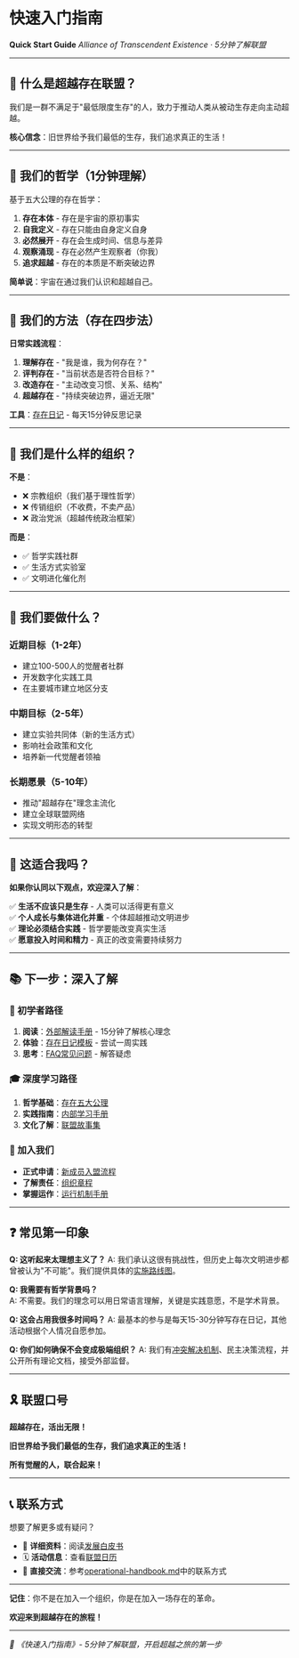 # 快速入门指南

**Quick Start Guide**
*Alliance of Transcendent Existence · 5分钟了解联盟*

---

## 🚀 什么是超越存在联盟？

我们是一群不满足于"最低限度生存"的人，致力于推动人类从被动生存走向主动超越。

**核心信念**：旧世界给予我们最低的生存，我们追求真正的生活！

---

## 🧭 我们的哲学（1分钟理解）

基于五大公理的存在哲学：

1. **存在本体** - 存在是宇宙的原初事实
2. **自我定义** - 存在只能由自身定义自身  
3. **必然展开** - 存在会生成时间、信息与差异
4. **观察涌现** - 存在必然产生观察者（你我）
5. **追求超越** - 存在的本质是不断突破边界

**简单说**：宇宙在通过我们认识和超越自己。

---

## 🔄 我们的方法（存在四步法）

**日常实践流程**：
1. **理解存在** - "我是谁，我为何存在？"
2. **评判存在** - "当前状态是否符合目标？"  
3. **改造存在** - "主动改变习惯、关系、结构"
4. **超越存在** - "持续突破边界，逼近无限"

**工具**：[存在日记](tools/existence-journal-template.md) - 每天15分钟反思记录

---

## 👥 我们是什么样的组织？

**不是**：
- ❌ 宗教组织（我们基于理性哲学）
- ❌ 传销组织（不收费，不卖产品）
- ❌ 政治党派（超越传统政治框架）

**而是**：
- ✅ 哲学实践社群
- ✅ 生活方式实验室  
- ✅ 文明进化催化剂

---

## 🎯 我们要做什么？

### 近期目标（1-2年）
- 建立100-500人的觉醒者社群
- 开发数字化实践工具
- 在主要城市建立地区分支

### 中期目标（2-5年）
- 建立实验共同体（新的生活方式）
- 影响社会政策和文化
- 培养新一代觉醒者领袖

### 长期愿景（5-10年）
- 推动"超越存在"理念主流化
- 建立全球联盟网络
- 实现文明形态的转型

---

## 🤔 这适合我吗？

**如果你认同以下观点，欢迎深入了解**：

✅ **生活不应该只是生存** - 人类可以活得更有意义  
✅ **个人成长与集体进化并重** - 个体超越推动文明进步  
✅ **理论必须结合实践** - 哲学要能改变真实生活  
✅ **愿意投入时间和精力** - 真正的改变需要持续努力

---

## 📚 下一步：深入了解

### 🔰 初学者路径
1. **阅读**：[外部解读手册](education/public-guide.md) - 15分钟了解核心理念
2. **体验**：[存在日记模板](tools/existence-journal-template.md) - 尝试一周实践
3. **思考**：[FAQ常见问题](education/faq-guide.md) - 解答疑虑

### 🎓 深度学习路径  
1. **哲学基础**：[存在五大公理](philosophy/five-axioms.md)
2. **实践指南**：[内部学习手册](education/internal-study-guide.md)
3. **文化了解**：[联盟故事集](culture/alliance-stories.md)

### 🚪 加入我们
- **正式申请**：[新成员入盟流程](tools/member-onboarding-guide.md)
- **了解责任**：[组织章程](foundation/charter.md)
- **掌握运作**：[运行机制手册](tools/operational-handbook.md)

---

## ❓ 常见第一印象

**Q: 这听起来太理想主义了？**
A: 我们承认这很有挑战性，但历史上每次文明进步都曾被认为"不可能"。我们提供具体的[实施路线图](implementation-roadmap.md)。

**Q: 我需要有哲学背景吗？**  
A: 不需要。我们的理念可以用日常语言理解，关键是实践意愿，不是学术背景。

**Q: 这会占用我很多时间吗？**
A: 最基本的参与是每天15-30分钟写存在日记，其他活动根据个人情况自愿参加。

**Q: 你们如何确保不会变成极端组织？**
A: 我们有[冲突解决机制](foundation/charter.md)、民主决策流程，并公开所有理论文档，接受外部监督。

---

## 🎗️ 联盟口号

**超越存在，活出无限！**

**旧世界给予我们最低的生存，我们追求真正的生活！**

**所有觉醒的人，联合起来！**

---

## 📞 联系方式

想要了解更多或有疑问？

- 📧 **详细资料**：阅读[发展白皮书](strategy/white-paper.md)
- 🗓️ **活动信息**：查看[联盟日历](culture/calendar-and-rituals.md)  
- 💬 **直接交流**：参考[operational-handbook.md](tools/operational-handbook.md)中的联系方式

---

**记住**：你不是在加入一个组织，你是在加入一场存在的革命。

**欢迎来到超越存在的旅程！**

---

*📌 《快速入门指南》- 5分钟了解联盟，开启超越之旅的第一步*